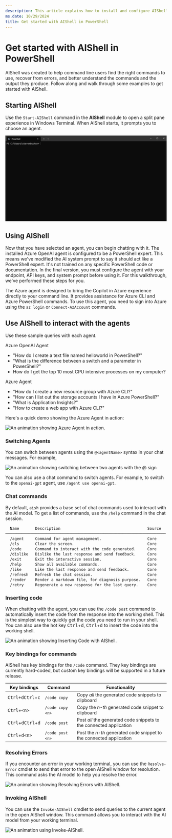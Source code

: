```yaml
---
description: This article explains how to install and configure AIShell, and get started chatting with an AI assistant in PowerShell.
ms.date: 10/29/2024
title: Get started with AIShell in PowerShell
---
```

# Get started with AIShell in PowerShell

AIShell was created to help command line users find the right commands to use, recover from errors,
and better understand the commands and the output they produce. Follow along and walk through some
examples to get started with AIShell.

## Starting AIShell

Use the `Start-AIShell` command in the **AIShell** module to open a split pane experience in Windows
Terminal. When AIShell starts, it prompts you to choose an agent.

![An animation showing Getting Started with AIShell.](./media/startAISHell.gif)

## Using AIShell

Now that you have selected an agent, you can begin chatting with it. The installed Azure OpenAI
agent is configured to be a PowerShell expert. This means we've modified the AI system prompt
to say it should act like a PowerShell expert. It's not trained on any specific PowerShell code or
documentation. In the final version, you must configure the agent with your endpoint, API keys,
and system prompt before using it. For this walkthrough, we've performed these steps for you.

The Azure agent is designed to bring the Copilot in Azure experience directly to your command line.
It provides assistance for Azure CLI and Azure PowerShell commands. To use this agent, you need to
sign into Azure using the `az login` or `Connect-AzAccount` commands.

## Use AIShell to interact with the agents

Use these sample queries with each agent.

Azure OpenAI Agent

- "How do I create a text file named helloworld in PowerShell?"
- "What is the difference between a switch and a parameter in PowerShell?"
- How do I get the top 10 most CPU intensive processes on my computer?

Azure Agent

- "How do I create a new resource group with Azure CLI?"
- "How can I list out the storage accounts I have in Azure PowerShell?"
- "What is Application Insights?"
- "How to create a web app with Azure CLI?"

Here's a quick demo showing the Azure Agent in action:

![An animation showing Azure Agent in action.](/docs/media/AzureAgent.gif)

### Switching Agents

You can switch between agents using the `@<agentName>` syntax in your chat messages. For example,

![An animation showing switching between two agents with the @ sign](/docs/media/SwitchingAgents.gif)

You can also use a chat command to switch agents. For example, to switch to the `openai-gpt` agent,
use `/agent use openai-gpt`.

### Chat commands

By default, `aish` provides a base set of chat commands used to interact with the AI model. To get a
list of commands, use the `/help` command in the chat session.

```
  Name       Description                                      Source
──────────────────────────────────────────────────────────────────────
  /agent     Command for agent management.                    Core
  /cls       Clear the screen.                                Core
  /code      Command to interact with the code generated.     Core
  /dislike   Dislike the last response and send feedback.     Core
  /exit      Exit the interactive session.                    Core
  /help      Show all available commands.                     Core
  /like      Like the last response and send feedback.        Core
  /refresh   Refresh the chat session.                        Core
  /render    Render a markdown file, for diagnosis purpose.   Core
  /retry     Regenerate a new response for the last query.    Core
```

### Inserting code

When chatting with the agent, you can use the `/code post` command to automatically insert
the code from the response into the working shell. This is the simplest way to quickly get the code
you need to run in your shell. You can also use the hot key <kbd>Ctrl</kbd>+<kbd>d</kbd>,
<kbd>Ctrl</kbd>+<kbd>d</kbd> to insert the code into the working shell.

![An animation showing Inserting Code with AIShell.](/docs/media/InsertCode.gif)

### Key bindings for commands

AIShell has key bindings for the `/code` command. They key bindings are currently hard-coded, but
custom key bindings will be supported in a future release.

|                       Key bindings                       |     Command      |                            Functionality                            |
| -------------------------------------------------------- | ---------------- | ------------------------------------------------------------------- |
| <kbd>Ctrl+d</kbd><kbd>Ctrl</kbd>+<kbd>c</kbd>            | `/code copy`     | Copy _all_ the generated code snippets to clipboard                 |
| <kbd>Ctrl</kbd>+<kbd>\<n\></kbd>                         | `/code copy <n>` | Copy the _n-th_ generated code snippet to clipboard                 |
| <kbd>Ctrl</kbd>+<kbd>d</kbd><kbd>Ctrl</kbd>+<kbd>d</kbd> | `/code post`     | Post _all_ the generated code snippets to the connected application |
| <kbd>Ctrl</kbd>+<kbd>d</kbd><kbd>\<n\></kbd>             | `/code post <n>` | Post the _n-th_ generated code snippet to the connected application |

### Resolving Errors

If you encounter an error in your working terminal, you can use the `Resolve-Error` cmdlet to send
that error to the open AIShell window for resolution. This command asks the AI model to help you
resolve the error.

![An animation showing Resolving Errors with AIShell.](/docs/media/ResolveError.gif)

### Invoking AIShell

You can use the `Invoke-AIShell` cmdlet to send queries to the current agent in the open AIShell window.
This command allows you to interact with the AI model from your working terminal.

![An animation using Invoke-AIShell.](/docs/media/InvokeAIShell.gif)
